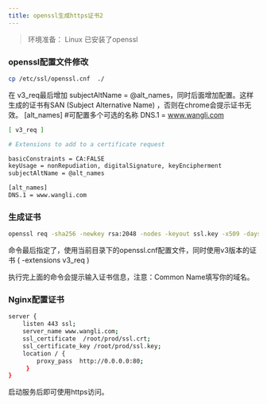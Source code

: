 ```yaml
---
title: openssl生成https证书2
---
```

> 环境准备：
Linux 已安装了openssl 

###  openssl配置文件修改

``` bash
cp /etc/ssl/openssl.cnf  ./
```
在 v3_req最后增加 subjectAltName = @alt_names，同时后面增加配置。这样生成的证书有SAN (Subject Alternative Name) ，否则在chrome会提示证书无效。
[alt_names]   #可配置多个可选的名称
DNS.1 = www.wangli.com

``` bash
[ v3_req ]

# Extensions to add to a certificate request

basicConstraints = CA:FALSE
keyUsage = nonRepudiation, digitalSignature, keyEncipherment
subjectAltName = @alt_names

[alt_names]
DNS.1 = www.wangli.com
```

### 生成证书

``` bash
openssl req -sha256 -newkey rsa:2048 -nodes -keyout ssl.key -x509 -days 3650 -out ssl.crt -config ./openssl.cnf -extensions v3_req
```
命令最后指定了，使用当前目录下的openssl.cnf配置文件，同时使用v3版本的证书 ( -extensions v3_req )

执行完上面的命令会提示输入证书信息，注意：Common Name填写你的域名。

### Nginx配置证书

``` bash
server {
    listen 443 ssl;
    server_name www.wangli.com;
    ssl_certificate  /root/prod/ssl.crt;
    ssl_certificate_key /root/prod/ssl.key;
    location / {
        proxy_pass  http://0.0.0.0:80;
     }
}
```
启动服务后即可使用https访问。